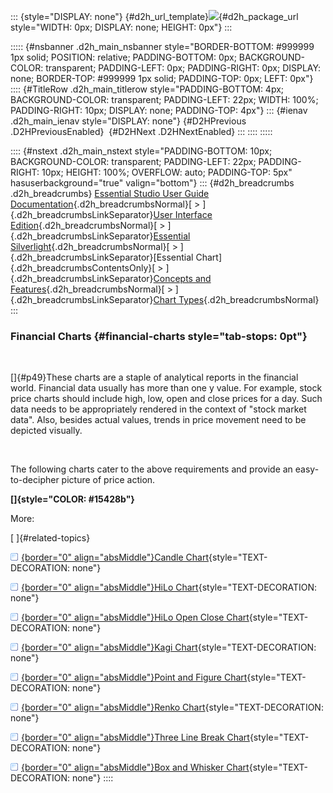 ::: {style="DISPLAY: none"}
[](ms-xhelp:///?Id=d2h_url_template){#d2h_url_template}![](!package_url!){#d2h_package_url style="WIDTH: 0px; DISPLAY: none; HEIGHT: 0px"}
:::

::::: {#nsbanner .d2h_main_nsbanner style="BORDER-BOTTOM: #999999 1px solid; POSITION: relative; PADDING-BOTTOM: 0px; BACKGROUND-COLOR: transparent; PADDING-LEFT: 0px; PADDING-RIGHT: 0px; DISPLAY: none; BORDER-TOP: #999999 1px solid; PADDING-TOP: 0px; LEFT: 0px"}
:::: {#TitleRow .d2h_main_titlerow style="PADDING-BOTTOM: 4px; BACKGROUND-COLOR: transparent; PADDING-LEFT: 22px; WIDTH: 100%; PADDING-RIGHT: 10px; DISPLAY: none; PADDING-TOP: 4px"}
::: {#ienav .d2h_main_ienav style="DISPLAY: none"}
[](ms-xhelp:///?Id=234a975f-ab21-469d-85de-e9a64a497a1d){#D2HPrevious .D2HPreviousEnabled}  [](ms-xhelp:///?Id=4933a5b1-8a63-488c-812c-58d093a8a1f1){#D2HNext .D2HNextEnabled}
:::
::::
:::::

:::: {#nstext .d2h_main_nstext style="PADDING-BOTTOM: 10px; BACKGROUND-COLOR: transparent; PADDING-LEFT: 22px; PADDING-RIGHT: 10px; HEIGHT: 100%; OVERFLOW: auto; PADDING-TOP: 5px" hasuserbackground="true" valign="bottom"}
::: {#d2h_breadcrumbs .d2h_breadcrumbs}
[Essential Studio User Guide Documentation](ms-xhelp:///?Id=12457748-09e3-4d74-a240-8e049cedf030){.d2h_breadcrumbsNormal}[ \> ]{.d2h_breadcrumbsLinkSeparator}[User Interface Edition](ms-xhelp:///?Id=c29296b7-531c-413b-a0ec-488ca1f7f669){.d2h_breadcrumbsNormal}[ \> ]{.d2h_breadcrumbsLinkSeparator}[Essential Silverlight](ms-xhelp:///?Id=66221bd1-ba2e-43c2-94a7-618f50e01d24){.d2h_breadcrumbsNormal}[ \> ]{.d2h_breadcrumbsLinkSeparator}[Essential Chart]{.d2h_breadcrumbsContentsOnly}[ \> ]{.d2h_breadcrumbsLinkSeparator}[Concepts and Features](ms-xhelp:///?Id=0f820843-9cdd-4436-8cae-3dc5a65fd5cd){.d2h_breadcrumbsNormal}[ \> ]{.d2h_breadcrumbsLinkSeparator}[Chart Types](ms-xhelp:///?Id=a86d268f-21d0-4fea-8822-f9acf415dcf9){.d2h_breadcrumbsNormal}
:::

### Financial Charts {#financial-charts style="tab-stops: 0pt"}

 

[]{#p49}These charts are a staple of analytical reports in the financial world. Financial data usually has more than one y value. For example, stock price charts should include high, low, open and close prices for a day. Such data needs to be appropriately rendered in the context of \"stock market data\". Also, besides actual values, trends in price movement need to be depicted visually.

 

The following charts cater to the above requirements and provide an easy-to-decipher picture of price action.

**[]{style="COLOR: #15428b"}** 

More:

[ ]{#related-topics}

[![](button.gif){border="0" align="absMiddle"}Candle Chart](ms-xhelp:///?Id=dc187b55-ce2b-4870-a01c-e032d4274950){style="TEXT-DECORATION: none"}

[![](button.gif){border="0" align="absMiddle"}HiLo Chart](ms-xhelp:///?Id=7a75a1cf-c578-4a3e-9196-b48cfb46606e){style="TEXT-DECORATION: none"}

[![](button.gif){border="0" align="absMiddle"}HiLo Open Close Chart](ms-xhelp:///?Id=17f6b6e9-ba8e-4012-90a8-78a55876c445){style="TEXT-DECORATION: none"}

[![](button.gif){border="0" align="absMiddle"}Kagi Chart](ms-xhelp:///?Id=747c7c24-badd-4291-9732-e5b5875bdc1e){style="TEXT-DECORATION: none"}

[![](button.gif){border="0" align="absMiddle"}Point and Figure Chart](ms-xhelp:///?Id=a143bb30-bfca-4569-a6c3-285acd609eab){style="TEXT-DECORATION: none"}

[![](button.gif){border="0" align="absMiddle"}Renko Chart](ms-xhelp:///?Id=5c10b0b8-cfd1-4c20-9559-b6ba5be10b51){style="TEXT-DECORATION: none"}

[![](button.gif){border="0" align="absMiddle"}Three Line Break Chart](ms-xhelp:///?Id=9056881c-c702-4049-8b96-071ef081ab85){style="TEXT-DECORATION: none"}

[![](button.gif){border="0" align="absMiddle"}Box and Whisker Chart](ms-xhelp:///?Id=6f7412f3-d62e-4fcd-8fa4-52fe671cd722){style="TEXT-DECORATION: none"}
::::
